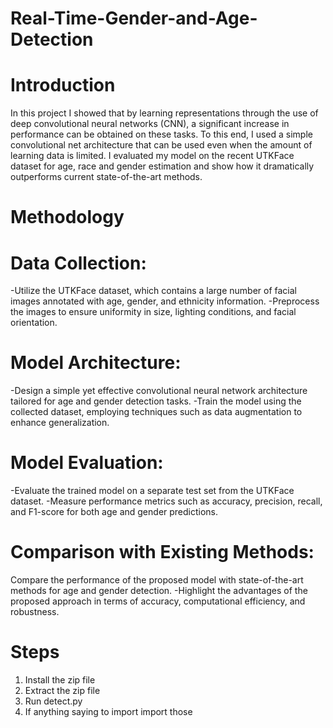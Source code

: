# Real-Time-Gender-and-Age-Detection
# Introduction

In this project I showed that by learning representations through the use of deep convolutional neural networks (CNN), a significant increase in performance can be obtained on these tasks. To this end, I used a simple convolutional net architecture that can be used even when the amount of learning data is limited. I evaluated my model on the recent UTKFace dataset for age, race and gender estimation and show how it dramatically outperforms current state-of-the-art methods.

# Methodology
# Data Collection:
-Utilize the UTKFace dataset, which contains a large number of facial images annotated with age, gender, and ethnicity information.
-Preprocess the images to ensure uniformity in size, lighting conditions, and facial orientation.
# Model Architecture:
-Design a simple yet effective convolutional neural network architecture tailored for age and gender detection tasks.
-Train the model using the collected dataset, employing techniques such as data augmentation to enhance generalization.
# Model Evaluation:
-Evaluate the trained model on a separate test set from the UTKFace dataset.
-Measure performance metrics such as accuracy, precision, recall, and F1-score for both age and gender predictions.
# Comparison with Existing Methods:
Compare the performance of the proposed model with state-of-the-art methods for age and gender detection.
-Highlight the advantages of the proposed approach in terms of accuracy, computational efficiency, and robustness.

# Steps
1. Install the zip file
2. Extract the zip file
3. Run detect.py
4. If anything saying to import import those

